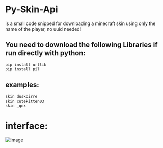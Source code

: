 # Py-Skin-Api
is a small code snipped for downloading a minecraft skin using only the name of the player, no uuid needed!
## You need to download the following Libraries if run directly with python:
```
pip install urllib
pip install pil
```
## examples:
```skin duskoirre```<br>
```skin cutekitten03```<br>
```skin _qnx```
# interface:
![image](https://github.com/user-attachments/assets/bc30fd2a-38ff-4289-8bda-2861a685c01d)
